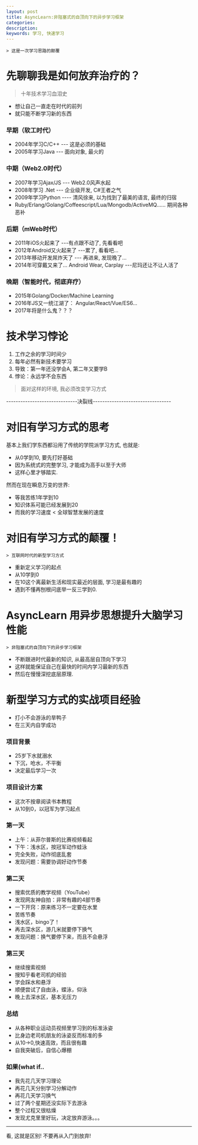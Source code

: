 ```yaml
---
layout: post
title: AsyncLearn:非阻塞式的自顶向下的异步学习框架
categories: 
description: 
keywords: 学习, 快速学习
---
```



    > 这是一次学习思路的颠覆


# 先聊聊我是如何放弃治疗的？
> 十年技术学习血泪史
- 想让自己一直走在时代的前列
- 就只能不断学习新的东西



### 早期（软工时代）
- 2004年学习C/C++  --- 这是必须的基础
- 2005年学习Java --- 面向对象, 最火的


### 中期（Web2.0时代）
- 2007年学习Ajax/JS --- Web2.0风声水起
- 2008年学习 .Net --- 企业级开发, C#王者之气
- 2009年学习Python ---- 清风徐来, 以为找到了最美的语言, 最终的归宿
- Ruby/Erlang/Golang/Coffeescript/Lua/Mongodb/ActiveMQ...... 期间各种恶补


### 后期（mWeb时代）
- 2011年iOS火起来了 ---有点跟不动了, 先看看吧
- 2012年Android又火起来了 ---累了, 看看吧...
- 2013年移动开发屌炸天了 --- 再进来, 发现晚了...
- 2014年可穿戴又来了... Android Wear, Carplay ---尼玛还让不让人活了


### 晚期（智能时代，彻底弃疗）
- 2015年Golang/Docker/Machine Learning
- 2016年JS又一统江湖了：  Angular/React/Vue/ES6...
- 2017年将是什么鬼？？？


# 技术学习悖论
1. 工作之余的学习时间少
2. 每年必然有新技术要学习
3. 导致：第一年还没学会A, 第二年又要学B
4. 悖论：永远学不会东西

> 面对这样的环境, 我必须改变学习方式

------------------------------决裂线---------------------------------
 
 
# 对旧有学习方式的思考
基本上我们学东西都沿用了传统的学院派学习方式, 也就是:

- 从0学到10, 要先打好基础 
- 因为系统式的完整学习, 才能成为高手以至于大师
- 这样心里才够踏实. 


然而在现在瞬息万变的世界:

- 等我苦练1年学到10
- 知识体系可能已经发展到20
- 而我的学习速度  < 全球智慧发展的速度


# 对旧有学习方式的颠覆！
	> 互联网时代的新型学习方式

- 重新定义学习的起点
- 从10学到0
- 在10这个离最新生活和现实最近的层面, 学习是最有趣的
- 遇到不懂再刨根问底举一反三学到0.


# AsyncLearn 用异步思想提升大脑学习性能
	> 非阻塞式的自顶向下的异步学习框架

- 不断跟进时代最新的知识, 从最高层自顶向下学习
- 这样就能保证自己在最快的时间内学习最新的东西
- 然后在慢慢深挖底层原理. 



# 新型学习方式的实战项目经验
- 打小不会游泳的旱鸭子
- 在三天内自学成功


### 项目背景
- 25岁下水就溺水
- 下沉，呛水，不平衡
- 决定最后学习一次


### 项目设计方案
- 这次不按章阅读书本教程
- 从10到0，以冠军为学习起点


### 第一天
- 上午：从菲尔普斯的比赛视频看起
- 下午：浅水区，按冠军动作蛙泳
- 完全失败，动作彻底乱套
- 发现问题：需要协调好动作节奏


### 第二天
- 搜索优质的教学视频（YouTube）
- 发现网友神自拍：非常有趣的4部节奏
- 一下开窍：原来练习不一定要在水里
- 苦练节奏
- 浅水区，bingo了！
- 再去深水区，游几米就要停下换气
- 发现问题：换气要停下来，而且不会悬浮


### 第三天
- 继续搜索视频
- 搜知乎看老司机的经验
- 学会踩水和悬浮
- 顺便尝试了自由泳，蝶泳，仰泳
- 晚上去深水区，基本无压力


### 总结
- 从各种职业运动员视频里学习到的标准泳姿
- 比身边老司机朋友的泳姿反而标准的多
- 从10->0,快速高效，而且很有趣
- 自我突破后，自信心爆棚


### 如果(what if..
- 我先花几天学习理论
- 再花几天分别学习分解动作
- 再花几天学习换气
- 过了两个星期还没实际下去游泳
- 整个过程又很枯燥
- 发现尤克里里好玩，决定放弃游泳。。。

---

看, 这就是区别! 不要再从入门到放弃!

